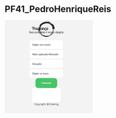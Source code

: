 # PF41_PedroHenriqueReis
[![name](https://github.com/PedroXA/PF41_PedroHenriqueReis/blob/main/print.png)](https://pedroxa.github.io/calculadora_pace/)
